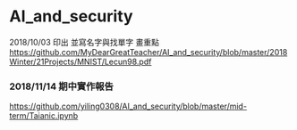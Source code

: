 # AI_and_security


2018/10/03 印出 並寫名字與找單字 畫重點
https://github.com/MyDearGreatTeacher/AI_and_security/blob/master/2018Winter/21Projects/MNIST/Lecun98.pdf

### 2018/11/14 期中實作報告
https://github.com/yiling0308/AI_and_security/blob/master/mid-term/Taianic.ipynb
